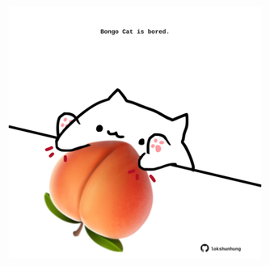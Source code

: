<!-- built at 03/08/2023, 10:00:58 UTC -->
<p align="center">
  <img width="500" height="500" src="./ReadmeImage.svg">
</p>
